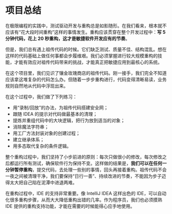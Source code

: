 # 项目总结

在极限编程的实践中，测试驱动开发与重构总是如影随形。在我们看来，根本就不应该有“花大段时间重构”这样的事情发生。重构应该贯穿在整个开发过程中：**写 5 分钟代码，花上 20 秒重构，这才是敏捷软件开发应有的节奏**。

但是，我们总有遇上祖传代码的时候。它们缺乏测试、质量不佳、结构混乱。想在这样的代码基础上做任何事都会步履维艰。我们必须掌握进行较大规模重构的技能，才能有效应对祖传代码带来的挑战，才能真正把敏捷应用到最核心的系统。

在这个项目里，我们见识了镶金玫瑰商店的祖传代码。刚一接手，我们完全不知道应该拿这堆复杂的代码怎么办。但随着一步步重构进行，代码变得清晰易读，业务规则自然地从代码中浮现出来。

在这个过程中，我们做了下列练习：

- 用“录制/回放”的办法，为祖传代码搭建安全网；
- 跟随 IDEA 的提示对代码做最基本的清理；
- 提炼并重组代码中的大块逻辑，把行为放到适当的对象；
- 消除魔法字符串；
- 用工厂方法封装对象的创建过程；
- 建立继承体系；
- 用多态取代复杂的条件逻辑。

整个重构过程中，我们坚持了小步前进的原则：每次只做很小的修改，每次修改之后都运行所有测试，确保软件行为保持不变。这样做的结果是，**我们可以在任何一分钟暂停重构**，提交代码，去处理一些别的事情，回头再接着重构。祖传代码不会一夜之间被清理干净，我们要保持“日行一善”、持续改进的节奏，不能因为步子迈得太大把自己陷在泥潭中进退两难。

在重构过程中，IDE 的支持非常重要。像 IntelliJ IDEA 这样出色的 IDE，可以自动化很多重构步骤，从而大大降低重构出错的几率。作为程序员，我们也必须摸熟 IDE 提供的重构支持功能，才能在需要的时候能得心应手地使用。
